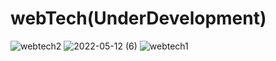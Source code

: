 # webTech(UnderDevelopment)

![webtech2](https://user-images.githubusercontent.com/84658290/167993432-b9749ab4-cbd0-4c3f-ab7d-0e6775db04de.png)
![2022-05-12 (6)](https://user-images.githubusercontent.com/84658290/167993481-b6287b26-263b-48b0-8a01-dc5a5476eef7.png)
![webtech1](https://user-images.githubusercontent.com/84658290/167993542-1fb49c79-ff55-4fab-98a6-ad0c77e96cbf.png)
